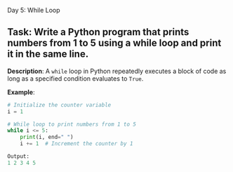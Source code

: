  Day 5: While Loop
## **Task**: Write a Python program that prints numbers from 1 to 5 using a while loop and print it in the same line.

**Description**:
A `while` loop in Python repeatedly executes a block of code as long as a specified condition evaluates to `True`.

**Example**:
```python
# Initialize the counter variable
i = 1

# While loop to print numbers from 1 to 5
while i <= 5:
    print(i, end=" ")
    i += 1  # Increment the counter by 1

Output: 
1 2 3 4 5
